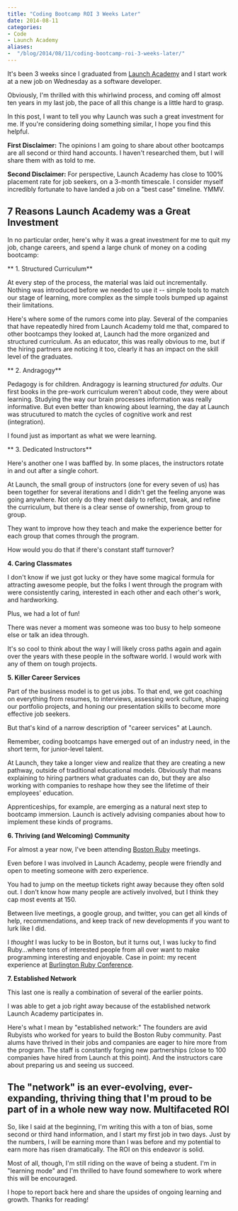 ```yaml
---
title: "Coding Bootcamp ROI 3 Weeks Later"
date: 2014-08-11
categories: 
- Code
- Launch Academy
aliases: 
-  "/blog/2014/08/11/coding-bootcamp-roi-3-weeks-later/"
---
```


It's been 3 weeks since I graduated from [Launch Academy](http://www.launchacademy.com) and I start work at a new job on Wednesday as a software developer.

Obviously, I'm thrilled with this whirlwind process, and coming off almost ten years in my last job, the pace of all this change is a little hard to grasp.

In this post, I want to tell you why Launch was such a great investment for me. If you're considering doing something similar, I hope you find this helpful.

<!--more-->

**First Disclaimer:** The opinions I am going to share about other bootcamps are all second or third hand accounts. I haven't researched them, but I will share them with as told to me.

**Second Disclaimer:** For perspective, Launch Academy has close to 100% placement rate for job seekers, on a 3-month timescale. I consider myself incredibly fortunate to have landed a job on a "best case" timeline. YMMV.

7 Reasons Launch Academy was a Great Investment
-----------------------------------------------

In no particular order, here's why it was a great investment for me to quit my job, change careers, and spend a large chunk of money on a coding bootcamp:

** 1. Structured Curriculum**

At every step of the process, the material was laid out incrementally. Nothing was introduced before we needed to use it -- simple tools to match our stage of learning, more complex as the simple tools bumped up against their limitations.

Here's where some of the rumors come into play. Several of the companies that have repeatedly hired from Launch Academy told me that, compared to other bootcamps they looked at, Launch had the more organized and structured curriculum. As an educator, this was really obvious to me, but if the hiring partners are noticing it too, clearly it has an impact on the skill level of the graduates.

** 2. Andragogy**

Pedagogy is for children. Andragogy is learning structured *for adults*. Our first books in the pre-work curriculum weren't about code, they were about learning. Studying the way our brain processes information was really informative. But even better than knowing about learning, the day at Launch was strucutured to match the cycles of cognitive work and rest (integration).

I found just as important as what we were learning.

** 3. Dedicated Instructors**

Here's another one I was baffled by. In some places, the instructors rotate in and out after a single cohort.

At Launch, the small group of instructors (one for every seven of us) has been together for several iterations and I didn't get the feeling anyone was going anywhere. Not only do they meet daily to reflect, tweak, and refine the curriculum, but there is a clear sense of ownership, from group to group.

They want to improve how they teach and make the experience better for each group that comes through the program.

How would you do that if there's constant staff turnover?

**4. Caring Classmates**

I don't know if we just got lucky or they have some magical formula for attracting awesome people, but the folks I went through the program with were consistently caring, interested in each other and each other's work, and hardworking.

Plus, we had a lot of fun!

There was never a moment was someone was too busy to help someone else or talk an idea through.

It's so cool to think about the way I will likely cross paths again and again over the years with these people in the software world. I would work with any of them on tough projects.

**5. Killer Career Services**

Part of the business model is to get us jobs. To that end, we got coaching on everything from resumes, to interviews, assessing work culture, shaping our portfolio projects, and honing our presentation skills to become more effective job seekers.

But that's kind of a narrow description of "career services" at Launch.

Remember, coding bootcamps have emerged out of an industry need, in the short term, for junior-level talent.

At Launch, they take a longer view and realize that they are creating a new pathway, outside of traditional educational models. Obviously that means explaining to hiring partners what graduates can do, but they are also working with companies to reshape how they see the lifetime of their employees' education.

Apprenticeships, for example, are emerging as a natural next step to bootcamp immersion. Launch is actively advising companies about how to implement these kinds of programs.

**6. Thriving (and Welcoming) Community**

For almost a year now, I've been attending [Boston Ruby](http://bostonrb.org) meetings.

Even before I was involved in Launch Academy, people were friendly and open to meeting someone with zero experience.

You had to jump on the meetup tickets right away because they often sold out. I don't know how many people are actively involved, but I think they cap most events at 150.

Between live meetings, a google group, and twitter, you can get all kinds of help, recommendations, and keep track of new developments if you want to lurk like I did.

I *thought* I was lucky to be in Boston, but it turns out, I was lucky to find Ruby...where tons of interested people from all over want to make programming interesting and enjoyable. Case in point: my recent experience at [Burlington Ruby Conference](/blog/2014/08/03/burlington-ruby-conference-2014/).

**7. Established Network**

This last one is really a combination of several of the earlier points.

I was able to get a job right away because of the established network Launch Academy participates in.

Here's what I mean by "established network:" The founders are avid Rubyists who worked for years to build the Boston Ruby community. Past alums have thrived in their jobs and companies are eager to hire more from the program. The staff is constantly forging new partnerships (close to 100 companies have hired from Launch at this point). And the instructors care about preparing us and seeing us succeed.

The "network" is an ever-evolving, ever-expanding, thriving thing that I'm proud to be part of in a whole new way now.
Multifaceted ROI
----------------

So, like I said at the beginning, I'm writing this with a ton of bias, some second or third hand information, and I start my first job in two days. Just by the numbers, I will be earning more than I was before and my potential to earn more has risen dramatically. The ROI on this endeavor is solid.

Most of all, though, I'm still riding on the wave of being a student. I'm in "learning mode" and I'm thrilled to have found somewhere to work where this will be encouraged.

I hope to report back here and share the upsides of ongoing learning and growth. Thanks for reading!
